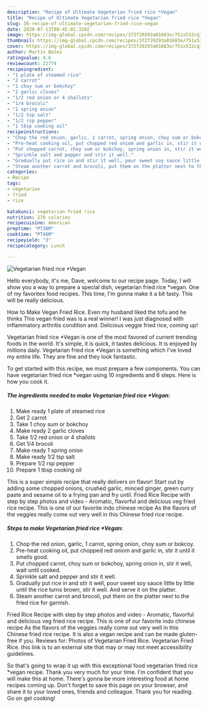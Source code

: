 ```yaml
---
description: "Recipe of Ultimate Vegetarian fried rice *Vegan"
title: "Recipe of Ultimate Vegetarian fried rice *Vegan"
slug: 36-recipe-of-ultimate-vegetarian-fried-rice-vegan
date: 2020-07-13T08:45:01.339Z
image: https://img-global.cpcdn.com/recipes/372f20293a01683e/751x532cq70/vegetarian-fried-rice-vegan-recipe-main-photo.jpg
thumbnail: https://img-global.cpcdn.com/recipes/372f20293a01683e/751x532cq70/vegetarian-fried-rice-vegan-recipe-main-photo.jpg
cover: https://img-global.cpcdn.com/recipes/372f20293a01683e/751x532cq70/vegetarian-fried-rice-vegan-recipe-main-photo.jpg
author: Martin Bates
ratingvalue: 4.6
reviewcount: 22774
recipeingredient:
- "1 plate of steamed rice"
- "2 carrot"
- "1 choy sum or bokchoy"
- "2 garlic cloves"
- "1/2 red onion or 4 shallots"
- "1/4 brocoli"
- "1 spring onion"
- "1/2 tsp salt"
- "1/2 rsp pepper"
- "1 tbsp cooking oil"
recipeinstructions:
- "Chop the red onion, garlic, 1 carrot, spring onion, choy sum or bokcoy."
- "Pre-heat cooking oil, put chopped red oniom and garlic in, stir it until it smells good."
- "Put chopped carrot, choy sum or bokchoy, spring onion in, stir it well, wait until cooked."
- "Sprinkle salt and pepper and stir it well."
- "Gradually put rice in and stir it well, pour sweet soy sauce little by little until the rice turns brown, stir it well. And serve it on the platter."
- "Steam another carrot and brocoli, put them on the platter next to the fried rice for garnish."
categories:
- Recipe
tags:
- vegetarian
- fried
- rice

katakunci: vegetarian fried rice 
nutrition: 270 calories
recipecuisine: American
preptime: "PT36M"
cooktime: "PT46M"
recipeyield: "3"
recipecategory: Lunch

---
```



![Vegetarian fried rice *Vegan](https://img-global.cpcdn.com/recipes/372f20293a01683e/751x532cq70/vegetarian-fried-rice-vegan-recipe-main-photo.jpg)

Hello everybody, it's me, Dave, welcome to our recipe page. Today, I will show you a way to prepare a special dish, vegetarian fried rice *vegan. One of my favorites food recipes. This time, I'm gonna make it a bit tasty. This will be really delicious.

How to Make Vegan Fried Rice. Even my husband liked the tofu and he thinks This vegan fried was is a real winner! I was just diagnosed with inflammatory arthritis condition and. Delicious veggie fried rice, coming up!

Vegetarian fried rice *Vegan is one of the most favored of current trending foods in the world. It's simple, it is quick, it tastes delicious. It is enjoyed by millions daily. Vegetarian fried rice *Vegan is something which I've loved my entire life. They are fine and they look fantastic.


To get started with this recipe, we must prepare a few components. You can have vegetarian fried rice *vegan using 10 ingredients and 6 steps. Here is how you cook it.

<!--inarticleads1-->

##### The ingredients needed to make Vegetarian fried rice *Vegan:

1. Make ready 1 plate of steamed rice
1. Get 2 carrot
1. Take 1 choy sum or bokchoy
1. Make ready 2 garlic cloves
1. Take 1/2 red onion or 4 shallots
1. Get 1/4 brocoli
1. Make ready 1 spring onion
1. Make ready 1/2 tsp salt
1. Prepare 1/2 rsp pepper
1. Prepare 1 tbsp cooking oil


This is a super simple recipe that really delivers on flavor! Start out by adding some chopped onions, crushed garlic, minced ginger, green curry paste and sesame oil to a frying pan and fry until. Fried Rice Recipe with step by step photos and video - Aromatic, flavorful and delicious veg fried rice recipe. This is one of our favorite indo chinese recipe As the flavors of the veggies really come out very well in this Chinese fried rice recipe. 

<!--inarticleads2-->

##### Steps to make Vegetarian fried rice *Vegan:

1. Chop the red onion, garlic, 1 carrot, spring onion, choy sum or bokcoy.
1. Pre-heat cooking oil, put chopped red oniom and garlic in, stir it until it smells good.
1. Put chopped carrot, choy sum or bokchoy, spring onion in, stir it well, wait until cooked.
1. Sprinkle salt and pepper and stir it well.
1. Gradually put rice in and stir it well, pour sweet soy sauce little by little until the rice turns brown, stir it well. And serve it on the platter.
1. Steam another carrot and brocoli, put them on the platter next to the fried rice for garnish.


Fried Rice Recipe with step by step photos and video - Aromatic, flavorful and delicious veg fried rice recipe. This is one of our favorite indo chinese recipe As the flavors of the veggies really come out very well in this Chinese fried rice recipe. It is also a vegan recipe and can be made gluten-free if you. Reviews for: Photos of Vegetarian Fried Rice. Vegetarian Fried Rice. this link is to an external site that may or may not meet accessibility guidelines. 

So that's going to wrap it up with this exceptional food vegetarian fried rice *vegan recipe. Thank you very much for your time. I'm confident that you will make this at home. There's gonna be more interesting food at home recipes coming up. Don't forget to save this page on your browser, and share it to your loved ones, friends and colleague. Thank you for reading. Go on get cooking!
